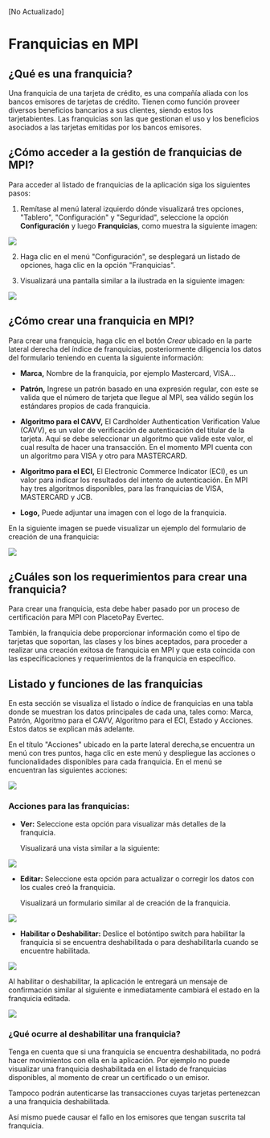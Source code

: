 [No Actualizado]

# Franquicias en MPI

## ¿Qué es una franquicia?

Una franquicia de una tarjeta de crédito, es una compañía aliada con los bancos emisores de tarjetas de crédito. Tienen como función proveer diversos beneficios bancarios a sus clientes, siendo estos los tarjetabientes. 
Las franquicias son las que gestionan el uso y los beneficios asociados a las tarjetas emitidas por los bancos emisores.

## ¿Cómo acceder a la gestión de franquicias de MPI?

Para acceder al listado de franquicias de la aplicación siga los siguientes pasos:

1. Remítase al menú lateral izquierdo dónde visualizará tres opciones, "Tablero", "Configuración" y "Seguridad", seleccione la opción **Configuración** y luego **Franquicias**, como muestra la siguiente imagen:

![](https://wiki.placetopay.com/images/7/76/Mpi-franchises-menu-2.png)

2. Haga clic en el menú "Configuración", se desplegará un listado de opciones, haga clic en la opción "Franquicias".

3. Visualizará una pantalla similar a la ilustrada en la siguiente imagen:

![](https://wiki.placetopay.com/images/4/4c/Franchise-index.png)

## ¿Cómo crear una franquicia en MPI?

Para crear una franquicia, haga clic en el botón *Crear* ubicado en la parte lateral derecha del índice de franquicias, posteriormente diligencia los datos del formulario teniendo en cuenta la siguiente información:

- **Marca,** Nombre de la franquicia, por ejemplo Mastercard, VISA...

- **Patrón,** Ingrese un patrón basado en una expresión regular, con este se valida que el número de tarjeta que llegue al MPI, sea válido según los estándares propios de cada franquicia.

- **Algoritmo para el CAVV,** El Cardholder Authentication Verification Value (CAVV), es un valor de verificación de autenticación del titular de la tarjeta. Aquí se debe seleccionar un algoritmo que valide este valor, el cual resulta de hacer una transacción. En el momento MPI cuenta con un algoritmo para VISA y otro para MASTERCARD.

- **Algoritmo para el ECI,** El Electronic Commerce
Indicator (ECI), es un valor para indicar los resultados del intento de autenticación. En MPI hay tres algoritmos disponibles, para las franquicias de VISA, MASTERCARD y JCB.

- **Logo,** Puede adjuntar una imagen con el logo de la franquicia.

En la siguiente imagen se puede visualizar un ejemplo del formulario de creación de una franquicia:

![](https://wiki.placetopay.com/images/a/a0/Acs-create-franchise.png)

## ¿Cuáles son los requerimientos para crear una franquicia?

Para crear una franquicia, esta debe haber pasado por un proceso de certificación para MPI con PlacetoPay Evertec.

También, la franquicia debe proporcionar información como el tipo de tarjetas que soportan, las clases y los bines aceptados, para proceder a realizar una creación exitosa de franquicia en MPI y que esta coincida con las especificaciones y requerimientos de la franquicia en específico.

## Listado y funciones de las franquicias

En esta sección se visualiza el listado o índice de franquicias en una tabla donde se muestran los datos principales de cada una, tales como: Marca, Patrón, Algoritmo para el CAVV, Algoritmo para el ECI, Estado y Acciones. Estos datos se explican más adelante. 

En el título "Acciones" ubicado en la parte lateral derecha,se encuentra un menú con tres puntos, haga clic en este menú y despliegue las acciones o funcionalidades disponibles para cada franquicia. En el menú se encuentran las siguientes acciones:

![](https://wiki.placetopay.com/images/6/62/Acs-franchise-index.png)

### Acciones para las franquicias:

- **Ver:** Seleccione esta opción para visualizar más detalles de la franquicia.

  Visualizará una vista similar a la siguiente:

![](https://wiki.placetopay.com/images/7/7d/Franchise-detail.png)

- **Editar:** Seleccione esta opción para actualizar o corregir los datos con los cuales creó la franquicia. 

  Visualizará un formulario similar al de creación de la franquicia.

![](https://wiki.placetopay.com/images/5/5d/Edit-franchise.png)

- **Habilitar o Deshabilitar:** Deslice el botóntipo switch para habilitar la franquicia si se encuentra deshabilitada o para deshabilitarla cuando se encuentre habilitada. 

![](https://wiki.placetopay.com/images/a/a9/Franchise-toggle.png)

Al habilitar o deshabilitar, la aplicación le entregará un mensaje de confirmación similar al siguiente e inmediatamente cambiará el estado en la franquicia editada.

![](https://wiki.placetopay.com/images/0/09/Enable-franchise.png)

### ¿Qué ocurre al deshabilitar una franquicia?

Tenga en cuenta que si una franquicia se encuentra deshabilitada, no podrá hacer movimientos con ella en la aplicación. Por ejemplo no puede visualizar una franquicia deshabilitada en el listado de franquicias disponibles, al momento de crear un certificado o un emisor. 

Tampoco podrán autenticarse las transacciones cuyas tarjetas pertenezcan a una franquicia deshabilitada. 

Así mismo puede causar el fallo en los emisores que tengan suscrita tal franquicia.